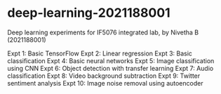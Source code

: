 # deep-learning-2021188001
Deep learning experiments for IF5076 integrated lab, by Nivetha B (2021188001)
 
 Expt 1: Basic TensorFlow
 Expt 2: Linear regression
 Expt 3: Basic classification
 Expt 4: Basic neural networks
 Expt 5: Image classification using CNN
 Expt 6: Object detection with transfer learning
 Expt 7: Audio classification
 Expt 8: Video background subtraction
 Expt 9: Twitter sentiment analysis
 Expt 10: Image noise removal using autoencoder
